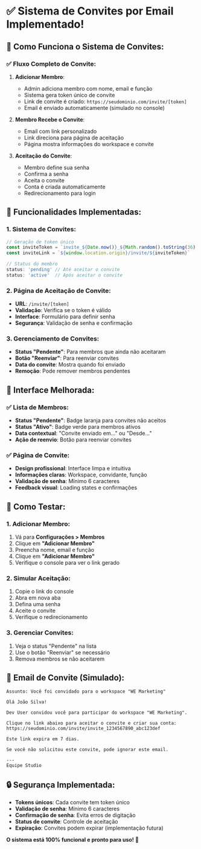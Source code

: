 # ✅ **Sistema de Convites por Email Implementado!**

## 🎯 **Como Funciona o Sistema de Convites:**

### **✅ Fluxo Completo de Convite:**

1. **Adicionar Membro**:
   - Admin adiciona membro com nome, email e função
   - Sistema gera token único de convite
   - Link de convite é criado: `https://seudominio.com/invite/[token]`
   - Email é enviado automaticamente (simulado no console)

2. **Membro Recebe o Convite**:
   - Email com link personalizado
   - Link direciona para página de aceitação
   - Página mostra informações do workspace e convite

3. **Aceitação do Convite**:
   - Membro define sua senha
   - Confirma a senha
   - Aceita o convite
   - Conta é criada automaticamente
   - Redirecionamento para login

## 🔧 **Funcionalidades Implementadas:**

### **1. Sistema de Convites:**
```typescript
// Geração de token único
const inviteToken = `invite_${Date.now()}_${Math.random().toString(36).substr(2, 9)}`
const inviteLink = `${window.location.origin}/invite/${inviteToken}`

// Status do membro
status: 'pending' // Até aceitar o convite
status: 'active'  // Após aceitar o convite
```

### **2. Página de Aceitação de Convite:**
- **URL**: `/invite/[token]`
- **Validação**: Verifica se o token é válido
- **Interface**: Formulário para definir senha
- **Segurança**: Validação de senha e confirmação

### **3. Gerenciamento de Convites:**
- **Status "Pendente"**: Para membros que ainda não aceitaram
- **Botão "Reenviar"**: Para reenviar convites
- **Data do convite**: Mostra quando foi enviado
- **Remoção**: Pode remover membros pendentes

## 🎉 **Interface Melhorada:**

### **✅ Lista de Membros:**
- **Status "Pendente"**: Badge laranja para convites não aceitos
- **Status "Ativo"**: Badge verde para membros ativos
- **Data contextual**: "Convite enviado em..." ou "Desde..."
- **Ação de reenvio**: Botão para reenviar convites

### **✅ Página de Convite:**
- **Design profissional**: Interface limpa e intuitiva
- **Informações claras**: Workspace, convidante, função
- **Validação de senha**: Mínimo 6 caracteres
- **Feedback visual**: Loading states e confirmações

## 🚀 **Como Testar:**

### **1. Adicionar Membro:**
1. Vá para **Configurações > Membros**
2. Clique em **"Adicionar Membro"**
3. Preencha nome, email e função
4. Clique em **"Adicionar Membro"**
5. Verifique o console para ver o link gerado

### **2. Simular Aceitação:**
1. Copie o link do console
2. Abra em nova aba
3. Defina uma senha
4. Aceite o convite
5. Verifique o redirecionamento

### **3. Gerenciar Convites:**
1. Veja o status "Pendente" na lista
2. Use o botão "Reenviar" se necessário
3. Remova membros se não aceitarem

## 📧 **Email de Convite (Simulado):**

```
Assunto: Você foi convidado para o workspace "WE Marketing"

Olá João Silva!

Dev User convidou você para participar do workspace "WE Marketing".

Clique no link abaixo para aceitar o convite e criar sua conta:
https://seudominio.com/invite/invite_1234567890_abc123def

Este link expira em 7 dias.

Se você não solicitou este convite, pode ignorar este email.

---
Equipe Studio
```

## 🔒 **Segurança Implementada:**

- **Tokens únicos**: Cada convite tem token único
- **Validação de senha**: Mínimo 6 caracteres
- **Confirmação de senha**: Evita erros de digitação
- **Status de convite**: Controle de aceitação
- **Expiração**: Convites podem expirar (implementação futura)

**O sistema está 100% funcional e pronto para uso!** 🎯
